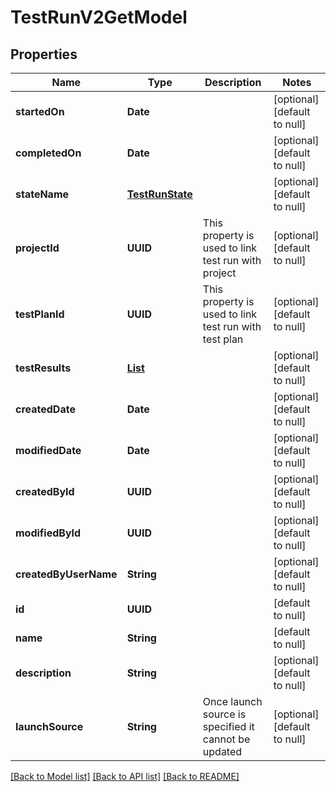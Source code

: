 # TestRunV2GetModel
## Properties

| Name | Type | Description | Notes |
|------------ | ------------- | ------------- | -------------|
| **startedOn** | **Date** |  | [optional] [default to null] |
| **completedOn** | **Date** |  | [optional] [default to null] |
| **stateName** | [**TestRunState**](TestRunState.md) |  | [optional] [default to null] |
| **projectId** | **UUID** | This property is used to link test run with project | [optional] [default to null] |
| **testPlanId** | **UUID** | This property is used to link test run with test plan | [optional] [default to null] |
| **testResults** | [**List**](TestResultV2GetModel.md) |  | [optional] [default to null] |
| **createdDate** | **Date** |  | [optional] [default to null] |
| **modifiedDate** | **Date** |  | [optional] [default to null] |
| **createdById** | **UUID** |  | [optional] [default to null] |
| **modifiedById** | **UUID** |  | [optional] [default to null] |
| **createdByUserName** | **String** |  | [optional] [default to null] |
| **id** | **UUID** |  | [default to null] |
| **name** | **String** |  | [default to null] |
| **description** | **String** |  | [optional] [default to null] |
| **launchSource** | **String** | Once launch source is specified it cannot be updated | [optional] [default to null] |

[[Back to Model list]](../README.md#documentation-for-models) [[Back to API list]](../README.md#documentation-for-api-endpoints) [[Back to README]](../README.md)

